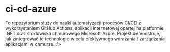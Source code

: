 # ci-cd-azure

To repozytorium służy do nauki automatyzacji procesów CI/CD z wykorzystaniem GitHub Actions, aplikacji internetowej opartej na platformie .NET oraz środowiska chmurowego Microsoft Azure. Projekt demonstruje, jak zintegrować te technologie w celu efektywnego wdrażania i zarządzania aplikacjami w chmurze. :'>